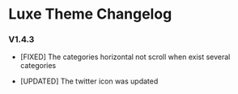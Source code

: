 # Luxe Theme Changelog 

### V1.4.3

- [FIXED] The categories horizontal not scroll when exist several categories 

- [UPDATED] The twitter icon was updated

  